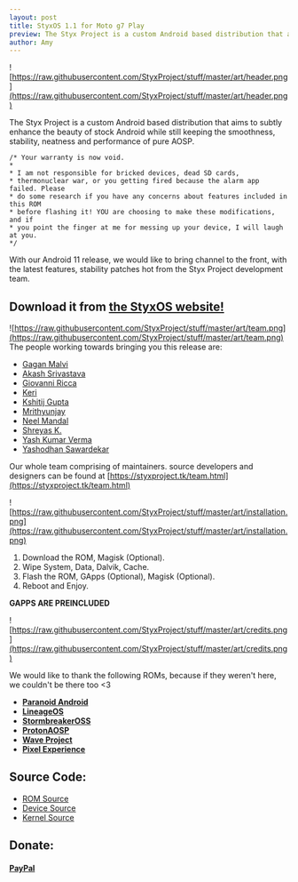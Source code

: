 ```yaml
---
layout: post
title: StyxOS 1.1 for Moto g7 Play
preview: The Styx Project is a custom Android based distribution that aims to subtly enhance the beauty of stock Android while still keeping the smoothness, stability, neatness and performance of pure AOSP.
author: Amy
---
```


![https://raw.githubusercontent.com/StyxProject/stuff/master/art/header.png](https://raw.githubusercontent.com/StyxProject/stuff/master/art/header.png)


The Styx Project is a custom Android based distribution that aims to subtly enhance the beauty of stock Android while still keeping the smoothness, stability, neatness and performance of pure AOSP. 

    /* Your warranty is now void.
    *
    * I am not responsible for bricked devices, dead SD cards,
    * thermonuclear war, or you getting fired because the alarm app failed. Please
    * do some research if you have any concerns about features included in this ROM
    * before flashing it! YOU are choosing to make these modifications, and if
    * you point the finger at me for messing up your device, I will laugh at you.
    */

With our Android 11 release, we would like to bring channel to the front, with the latest features, stability patches hot from the Styx Project development team.

## **Download it from [the StyxOS website!]('https://styxproject.tk')**


![https://raw.githubusercontent.com/StyxProject/stuff/master/art/team.png](https://raw.githubusercontent.com/StyxProject/stuff/master/art/team.png)
The people working towards bringing you this release are:

* [Gagan Malvi]('https://github.com/gaganmalvi') 
* [Akash Srivastava]('https://github.com/markakash')
* [Giovanni Ricca]('https://github.com/ItsVixano')
* [Keri]('https://github.com/kerichdev')
* [Kshitij Gupta]('https://github.com/AgentFabulous')
* [Mrithyunjay]('https://github.com/humanglitch191')
* [Neel Mandal]('https://github.com/neel685')
* [Shreyas K.]('https://github.com/HelixW')
* [Yash Kumar Verma]('https://github.com/yashkumarverma')
* [Yashodhan Sawardekar]('https://github.com/Rasenkai')

Our whole team comprising of maintainers. source developers and designers can be found at [https://styxproject.tk/team.html](https://styxproject.tk/team.html)


![https://raw.githubusercontent.com/StyxProject/stuff/master/art/installation.png](https://raw.githubusercontent.com/StyxProject/stuff/master/art/installation.png)


1. Download the ROM, Magisk (Optional).
2. Wipe System, Data, Dalvik, Cache.
3. Flash the ROM, GApps (Optional), Magisk (Optional).
4. Reboot and Enjoy.

**GAPPS ARE PREINCLUDED**


![https://raw.githubusercontent.com/StyxProject/stuff/master/art/credits.png](https://raw.githubusercontent.com/StyxProject/stuff/master/art/credits.png)

We would like to thank the following ROMs, because if they weren't here, we couldn't be there too <3

* **[Paranoid Android]('https://github.com/AOSPA')**
* **[LineageOS]('https://github.com/LineageOS')**
* **[StormbreakerOSS]('https://github.com/StormbreakerOSS')**
* **[ProtonAOSP]('https://github.com/ProtonAOSP')**
* **[Wave Project]('https://github.com/Wave-Project')**
* **[Pixel Experience]('https://github.com/PixelExperience')**



## Source Code:
* [ROM Source]('https://github.com/StyxProject')
* [Device Source]('https://github.com/StyxProject-Devices')
* [Kernel Source]('https://github.com/StyxProject-devices/kernel_motorola_sdm632')

## Donate:
#### [PayPal]('https://paypal.me/malviml')

<br>
